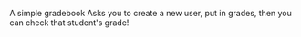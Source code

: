 A simple gradebook
Asks you to create a new user, put in grades, then you can check that student's grade!
